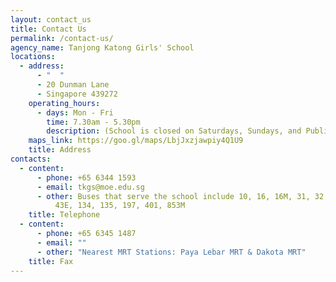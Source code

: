 ```yaml
---
layout: contact_us
title: Contact Us
permalink: /contact-us/
agency_name: Tanjong Katong Girls' School
locations:
  - address:
      - "  "
      - 20 Dunman Lane
      - Singapore 439272
    operating_hours:
      - days: Mon - Fri
        time: 7.30am - 5.30pm
        description: (School is closed on Saturdays, Sundays, and Public Holidays.)
    maps_link: https://goo.gl/maps/LbjJxzjawpiy4Q1U9
    title: Address
contacts:
  - content:
      - phone: +65 6344 1593
      - email: tkgs@moe.edu.sg
      - other: Buses that serve the school include 10, 16, 16M, 31, 32, 33, 33B, 40, 43,
          43E, 134, 135, 197, 401, 853M
    title: Telephone
  - content:
      - phone: +65 6345 1487
      - email: ""
      - other: "Nearest MRT Stations: Paya Lebar MRT & Dakota MRT"
    title: Fax
---
```

